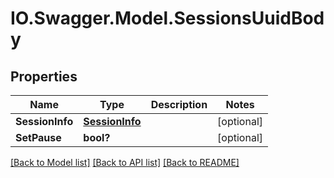 # IO.Swagger.Model.SessionsUuidBody
## Properties

Name | Type | Description | Notes
------------ | ------------- | ------------- | -------------
**SessionInfo** | [**SessionInfo**](SessionInfo.md) |  | [optional] 
**SetPause** | **bool?** |  | [optional] 

[[Back to Model list]](../README.md#documentation-for-models) [[Back to API list]](../README.md#documentation-for-api-endpoints) [[Back to README]](../README.md)

